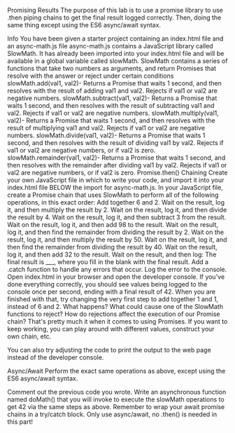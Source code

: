 Promising Results
The purpose of this lab is to use a promise library to use .then piping chains to get the final result logged correctly. Then, doing the same thing except using the ES6 async/await syntax.

Info
You have been given a starter project containing an index.html file and an async-math.js file
async-math.js contains a JavaScript library called SlowMath. It has already been imported into your index.html file and will be available in a global variable called slowMath.
SlowMath contains a series of functions that take two numbers as arguments, and return Promises that resolve with the answer or reject under certain conditions
slowMath.add(val1, val2)- Returns a Promise that waits 1 second, and then resolves with the result of adding val1 and val2. Rejects if val1 or val2 are negative numbers.
slowMath.subtract(val1, val2)- Returns a Promise that waits 1 second, and then resolves with the result of subtracting val1 and val2. Rejects if val1 or val2 are negative numbers.
slowMath.multiply(val1, val2)- Returns a Promise that waits 1 second, and then resolves with the result of multiplying val1 and val2. Rejects if val1 or val2 are negative numbers.
slowMath.divide(val1, val2)- Returns a Promise that waits 1 second, and then resolves with the result of dividing val1 by val2. Rejects if val1 or val2 are negative numbers, or if val2 is zero.
slowMath.remainder(val1, val2)- Returns a Promise that waits 1 second, and then resolves with the remainder after dividing val1 by val2. Rejects if val1 or val2 are negative numbers, or if val2 is zero.
Promise.then() Chaining
Create your own JavaScript file in which to write your code, and import it into your index.html file BELOW the import for async-math.js.
In your JavaScript file, create a Promise chain that uses SlowMath to perform all of the following operations, in this exact order:
Add together 6 and 2.
Wait on the result, log it, and then multiply the result by 2.
Wait on the result, log it, and then divide the result by 4.
Wait on the result, log it, and then subtract 3 from the result.
Wait on the result, log it, and then add 98 to the result.
Wait on the result, log it, and then find the remainder from dividing the result by 2.
Wait on the result, log it, and then multiply the result by 50.
Wait on the result, log it, and then find the remainder from dividing the result by 40.
Wait on the result, log it, and then add 32 to the result.
Wait on the result, and then log: The final result is ___, where you fill in the blank with the final result.
Add a .catch function to handle any errors that occur. Log the error to the console.
Open index.html in your browser and open the developer console. If you've done everything correctly, you should see values being logged to the console once per second, ending with a final result of 42.
When you are finished with that, try changing the very first step to add together 1 and 1, instead of 6 and 2. What happens? What could cause one of the SlowMath functions to reject? How do rejections affect the execution of our Promise chain?
That's pretty much it when it comes to using Promises. If you want to keep working, you can play around with different values, construct your own chain, etc.

You can also try adjusting the code to print the output to the web page instead of the developer console.

Async/Await
Perform the exact same operations as above, except using the ES6 async/await syntax.

Comment out the previous code you wrote.
Write an asynchronous function named doMath() that you will invoke to execute the slowMath operations to get 42 via the same steps as above.
Remember to wrap your await promise chains in a try/catch block.
Only use async/await, no .then() is needed in this part!
